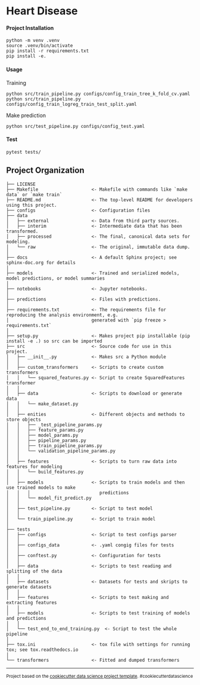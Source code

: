Heart Disease
==============================

#### Project Installation

```
python -m venv .venv 
source .venv/bin/activate
pip install -r requirements.txt
pip install -e.
```

#### Usage
Training

```
python src/train_pipeline.py configs/config_train_tree_k_fold_cv.yaml
python src/train_pipeline.py configs/config_train_logreg_train_test_split.yaml
```
Make prediction

```
python src/test_pipeline.py configs/config_test.yaml 
```

#### Test

```
pytest tests/
```

Project Organization
------------

    ├── LICENSE
    ├── Makefile                    <- Makefile with commands like `make data` or `make train`
    ├── README.md                   <- The top-level README for developers using this project.
    ├── configs                     <- Configuration files
    ├── data
    │   ├── external                <- Data from third party sources.
    │   ├── interim                 <- Intermediate data that has been transformed.
    │   ├── processed               <- The final, canonical data sets for modeling.
    │   └── raw                     <- The original, immutable data dump.
    │
    ├── docs                        <- A default Sphinx project; see sphinx-doc.org for details
    │
    ├── models                      <- Trained and serialized models, model predictions, or model summaries
    │
    ├── notebooks                   <- Jupyter notebooks. 
    │
    ├── predictions                 <- Files with predictions. 
    │
    ├── requirements.txt            <- The requirements file for reproducing the analysis environment, e.g.
    │                               generated with `pip freeze > requirements.txt`
    │
    ├── setup.py                    <- Makes project pip installable (pip install -e .) so src can be imported
    ├── src                         <- Source code for use in this project.
    │   ├── __init__.py             <- Makes src a Python module
    │   │
    │   ├── custom_transformers     <- Scripts to create custom transformers
    │   │   └── squared_features.py <- Script to create SquaredFeatures transformer
    │   │
    │   ├── data                    <- Scripts to download or generate data
    │   │   └── make_dataset.py
    │   │
    │   ├── enities                 <- Different objects and methods to store objects
    │   │   ├── _test_pipeline_params.py
    │   │   ├── feature_params.py
    │   │   ├── model_params.py
    │   │   ├── pipeline_params.py
    │   │   ├── train_pipeline_params.py
    │   │   └── validation_pipeline_params.py
    │   │
    │   ├── features                <- Scripts to turn raw data into features for modeling
    │   │   └── build_features.py
    │   │
    │   ├── models                  <- Scripts to train models and then use trained models to make
    │   │   │                          predictions
    │   │   └── model_fit_predict.py
    │   │
    │   ├── test_pipeline.py        <- Script to test model 
    │   │
    │   └── train_pipeline.py       <- Script to train model   
    │
    ├── tests
    │   ├── configs                 <- Script to test configs parser
    │   │
    │   ├── configs_data            <- .yaml congig files for tests
    │   │
    │   ├── conftest.py             <- Configuration for tests
    │   │
    │   ├── data                    <- Scripts to test reading and splitting of the data
    │   │
    │   ├── datasets                <- Datasets for tests and skripts to generate datasets
    │   │
    │   ├── features                <- Scripts to test making and extracting features
    │   │
    │   ├── models                  <- Scripts to test training of models and predictions 
    │   │   
    │   └── test_end_to_end_training.py  <- Script to test the whole pipeline
    │
    ├── tox.ini                     <- tox file with settings for running tox; see tox.readthedocs.io
    │
    └── transformers                <- Fitted and dumped transformers


--------

<p><small>Project based on the <a target="_blank" href="https://drivendata.github.io/cookiecutter-data-science/">cookiecutter data science project template</a>. #cookiecutterdatascience</small></p>

